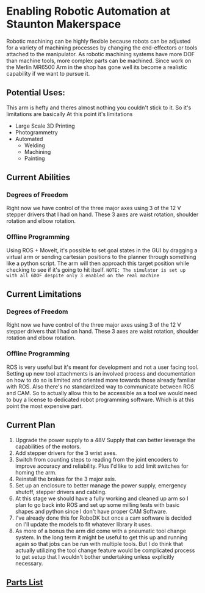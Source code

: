 # Enabling Robotic Automation at Staunton Makerspace

Robotic machining can be highly flexible because robots can be adjusted for a variety of machining processes by changing the end-effectors or tools attached to the manipulator. As robotic machining systems have more DOF than machine tools, more complex parts can be machined. Since work on the Merlin MR6500 Arm in the shop has gone well its become a realistic capability if we want to pursue it. 
## Potential Uses:
This arm is hefty and theres almost nothing you couldn't stick to it. So it's limitations are basically
At this point it's limitations
* Large Scale 3D Printing 
* Photogrammetry
* Automated 
  * Welding
  * Machining 
  * Painting
## Current Abilities
### Degrees of Freedom
Right now we have control of the three major axes using 3 of the 12 V stepper drivers that I had on hand. These 3 axes are waist rotation, shoulder rotation and elbow rotation.
### Offline Programming
Using ROS + MoveIt, it's possible to set goal states in the GUI by dragging a virtual arm or sending cartesian positions to the planner through something like a python script. The arm will then approach this target position while checking to see if it's going to hit itself. ```NOTE: The simulator is set up with all 6DOF despite only 3 enabled on the real machine```
## Current Limitations
### Degrees of Freedom
Right now we have control of the three major axes using 3 of the 12 V stepper drivers that I had on hand. These 3 axes are waist rotation, shoulder rotation and elbow rotation.
### Offline Programming
ROS is very useful but it's meant for development and not a user facing tool. Setting up new tool attachments is an involved process and documentation on how to do so is limited and oriented more towards those already familiar with ROS. Also there's no standardized way to communicate between ROS and CAM. So to actually allow this to be accessible as a tool we would need to buy a license to dedicated robot programming software. Which is at this point the most expensive part.

## Current Plan
  1. Upgrade the power supply to a 48V Supply that can better leverage the capabilities of the motors. 
  2. Add stepper drivers for the 3 wrist axes.
  3. Switch from counting steps to reading from the joint encoders to improve accuracy and reliability. Plus I'd like to add limit switches for homing the arm.
  4. Reinstall the brakes for the 3 major axis.
  5. Set up an enclosure to better manage the power supply, emergency shutoff, stepper drivers and cabling. 
  6. At this stage we should have a fully working and cleaned up arm so I plan to go back into ROS and set up some milling tests with basic shapes and python since I don't have proper CAM Software.
  7.  I've already done this for RoboDK but once a cam software is decided on I'll update the models to fit whatever library it uses. 
  8.  As more of a bonus the arm did come with a pneumatic tool change system. In the long term it might be useful to get this up and running again so that jobs can be run with multiple tools. But I do think that actually utilizing the tool change feature would be complicated process to get setup that I wouldn't bother undertaking unless explicitly necessary.

## [Parts List](https://docs.google.com/spreadsheets/d/1EjQkyqkRLtM95hAEB7xOX4P-yniZp_DnrhcI5OFt3fY/edit?usp=sharing)
